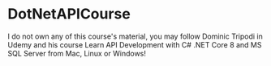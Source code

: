 # DotNetAPICourse

I do not own any of this course's material, you may follow Dominic Tripodi in Udemy and his course Learn API Development with C# .NET Core 8 and MS SQL Server from Mac, Linux or Windows!
